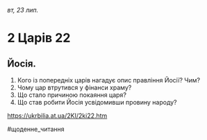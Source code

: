 
_вт, 23 лип._

# 2 Царів 22

## Йосія.
1. Кого із попередніх царів нагадує опис правління Йосії? Чим?
2. Чому цар втрутився у фінанси храму?
3. Що стало причиною покаяння царя?
4. Що став робити Йосія усвідомивши провину народу?

https://ukrbilia.at.ua/2KI/2ki22.htm 

#щоденне_читання
